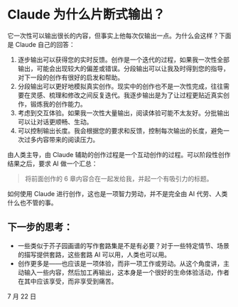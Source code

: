 # Claude 为什么片断式输出？

它一次性可以输出很长的内容，但事实上他每次仅输出一点。为什么会这样？下面是 Claude 自己的回答：

1. 逐步输出可以获得您的实时反馈。创作是一个迭代的过程，如果我一次性全部输出，可能会出现较大的偏差或错误。分段输出可以让我及时得到您的指导，对下一段的创作有很好的启发和帮助。
2. 分段输出可以更好地模拟真实创作。现实中的创作也不是一次性完成，往往需要在灵感、梳理和修改之间反复迭代。我逐步输出是为了让过程更贴近真实创作，锻炼我的创作能力。
3. 考虑到交互体验。如果我一次性大量输出，阅读体验可能不太友好。分批输出可以让对话更顺畅、生动。
4. 可以控制输出长度。我会根据您的要求和反馈，控制每次输出的长度，避免一次过多内容带来的阅读压力。

由人类主导，由 Claude 辅助的创作过程是一个互动创作的过程。可以阶段性创作结果之后，要求 AI 做一个汇总：

> 将前面创作的 6 章内容合在一起发给我，并起一个有吸引力的标题。

如何使用 Claude 进行创作，这也是一项智力劳动，并不是完全由 AI 代劳、人类什么也不管的事。

## 下一步的思考：

- 一些类似于芥子园画谱的写作套路集是不是有必要？对于一些特定情节、场景的描写提供套路，这些套路 AI 可以用，人类也可以用。
- 创作更多是——也应该是一项体验，而非一项工作或劳动。从这个角度讲，主动输入一些内容，然后加工再输出，这本身是一个很好的生命体验活动，作者在其中应该享受，而非享受到痛苦。

7 月 22 日
